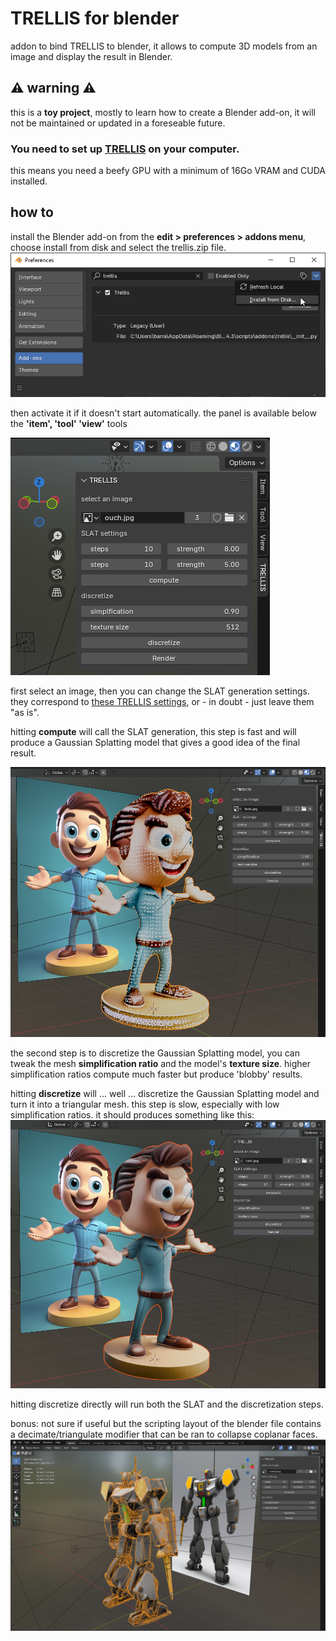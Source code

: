 # TRELLIS for blender

addon to bind TRELLIS to blender, it allows to compute 3D models from an image and display the result in Blender.

## ⚠️ warning ⚠️

this is a **toy project**, mostly to learn how to create a Blender add-on, it will not be maintained or updated in a foreseable future.

### You need to set up [TRELLIS](https://github.com/Microsoft/TRELLIS) on your computer.

this means you need a beefy GPU with a minimum of 16Go VRAM and CUDA installed.

## how to

install the Blender add-on from the **edit > preferences > addons menu**, choose install from disk and select the trellis.zip file. 
![install](doc/install.png)

then activate it if it doesn't start automatically. the panel is available below the **'item', 'tool' 'view'** tools

![panel](doc/panel.png)

first select an image, then you can change the SLAT generation settings. they correspond to [these TRELLIS settings](https://github.com/microsoft/TRELLIS/blob/main/example.py#L23-L31), or - in doubt - just leave them "as is".

hitting **compute** will call the SLAT generation, this step is fast and will produce a Gaussian Splatting model that gives a good idea of the final result.

![gaussian](doc/gaussian.png)

the second step is to discretize the Gaussian Splatting model, you can tweak the mesh **simplification ratio** and the model's **texture size**. higher simplification ratios compute much faster but produce 'blobby' results.

hitting **discretize** will ... well ... discretize the Gaussian Splatting model and turn it into a triangular mesh. this step is slow, especially with low simplification ratios. it should produces something like this:
![discreet](doc/discreet.png)

hitting discretize directly will run both the SLAT and the discretization steps.

bonus:
not sure if useful but the scripting layout of the blender file contains a decimate/triangulate modifier that can be ran to collapse coplanar faces.
![robot](doc/robot.png)
